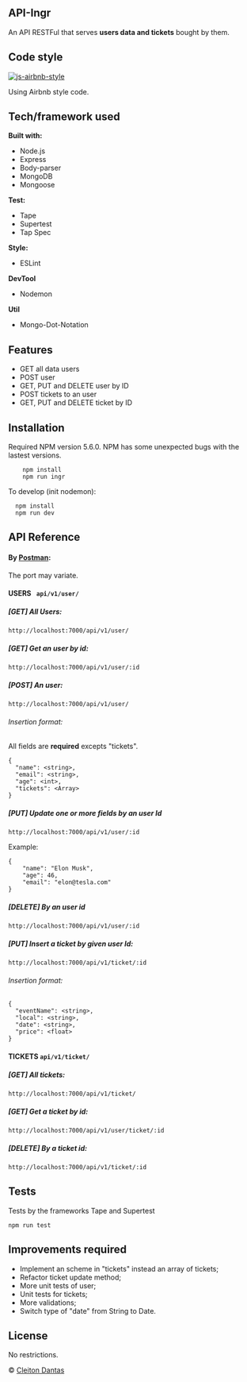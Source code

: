## API-Ingr
An API RESTFul that serves **users data and tickets** bought by them.

## Code style
 [![js-airbnb-style](https://camo.githubusercontent.com/9829cb01a7f7b1bc7ad5e52f5c5451cd97983189/68747470733a2f2f696d672e736869656c64732e696f2f62616467652f636f64652532307374796c652d416972626e622d6666356135662e737667)](https://github.com/airbnb/javascript)
 
Using Airbnb style code.
 
## Tech/framework used

<b>Built with:</b>
- Node.js
- Express
- Body-parser
- MongoDB
- Mongoose

<b>Test:</b>
- Tape
- Supertest
- Tap Spec

<b>Style:</b>
- ESLint

<b>DevTool</b>
- Nodemon

<b>Util</b>
- Mongo-Dot-Notation
## Features
- GET all data users
- POST user
- GET, PUT and DELETE user by ID
- POST tickets to an user
- GET, PUT and DELETE ticket by ID

## Installation
Required NPM version 5.6.0. NPM has some unexpected bugs with the lastest versions. 

````
    npm install
    npm run ingr
````

To develop (init nodemon):
````
  npm install
  npm run dev
````

## API Reference
#### By [Postman](https://www.getpostman.com/):
The port may variate.
#### USERS `` api/v1/user/``
##### [GET] All Users:
``http://localhost:7000/api/v1/user/``
##### [GET] Get an user by id:
``http://localhost:7000/api/v1/user/:id``
##### [POST] An user:

``http://localhost:7000/api/v1/user/``

###### Insertion format:
All fields are **required** excepts "tickets".
````
{
  "name": <string>,
  "email": <string>,
  "age": <int>,
  "tickets": <Array>
}
````
##### [PUT] Update one or more fields by an user Id

``http://localhost:7000/api/v1/user/:id``

Example:
```
{
	"name": "Elon Musk",
    "age": 46,
    "email": "elon@tesla.com"
}
```
##### [DELETE] By an user id
``http://localhost:7000/api/v1/user/:id``

##### [PUT] Insert a ticket by given user Id:

``http://localhost:7000/api/v1/ticket/:id``

###### Insertion format:
````
{
  "eventName": <string>,
  "local": <string>,
  "date": <string>,
  "price": <float>
}
````

#### TICKETS ``api/v1/ticket/``

##### [GET] All tickets:
``http://localhost:7000/api/v1/ticket/``
##### [GET] Get a ticket by id:
``http://localhost:7000/api/v1/user/ticket/:id``

##### [DELETE] By a ticket id:
``http://localhost:7000/api/v1/ticket/:id``

## Tests
Tests by the frameworks Tape and Supertest 
```
npm run test
```
## Improvements required
- Implement an scheme in "tickets" instead an array of tickets;
- Refactor ticket update method;
- More unit tests of user;
- Unit tests for tickets;
- More validations;
- Switch type of "date" from String to Date.

## License
No restrictions.

© [Cleiton Dantas](https://github.com/cleitondants)